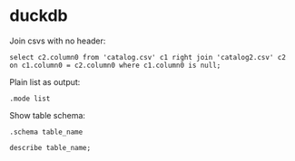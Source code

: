 # duckdb

Join csvs with no header:

```
select c2.column0 from 'catalog.csv' c1 right join 'catalog2.csv' c2 on c1.column0 = c2.column0 where c1.column0 is null;
```

Plain list as output:

```
.mode list
```

Show table schema:

```
.schema table_name

describe table_name;
```
